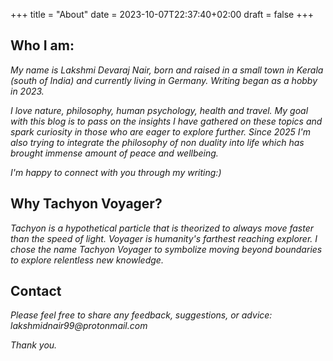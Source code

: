 +++
title = "About"
date = 2023-10-07T22:37:40+02:00
draft = false
+++



## Who I am:
_My name is Lakshmi Devaraj Nair, born and raised in a small town in Kerala (south of India) and currently living in Germany. Writing began as a hobby in 2023._

_I love nature, philosophy, human psychology, health and travel. My goal with this blog is to pass on the insights I have gathered on these topics and spark curiosity in those who are eager to explore further. Since 2025 I'm also trying to integrate the philosophy of non duality into life which has brought immense amount of peace and wellbeing._

_I'm happy to connect with you through my writing:)_

## Why Tachyon Voyager?
_Tachyon is a hypothetical particle that is theorized to always move faster than the speed of light. Voyager is humanity's farthest reaching explorer. I chose the name Tachyon Voyager to symbolize moving beyond boundaries to explore relentless new knowledge._

## Contact
_Please feel free to share any feedback, suggestions, or advice: lakshmidnair99@protonmail.com_

_Thank you._
